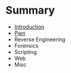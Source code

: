 # Summary

* [Introduction](README.md)
* [Pwn](chapter1.md)
* Reverse Engineering
* Forensics
* Scripting
* Web
* Misc

